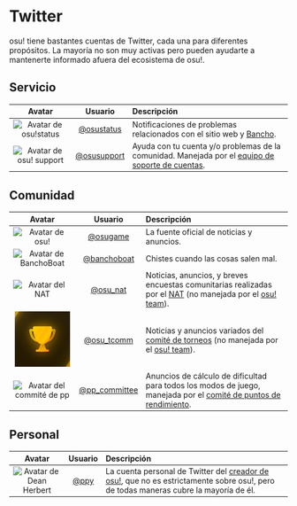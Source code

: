 # Twitter

osu! tiene bastantes cuentas de Twitter, cada una para diferentes propósitos. La mayoría no son muy activas pero pueden ayudarte a mantenerte informado afuera del ecosistema de osu!.

## Servicio

| Avatar | Usuario | Descripción |
| :-: | :-: | :-- |
| ![Avatar de osu!status](img/osustatus.jpg) | [@osustatus](https://twitter.com/osustatus "Twitter") | Notificaciones de problemas relacionados con el sitio web y [Bancho](/wiki/Bancho_(server)). |
| ![Avatar de osu! support](img/osusupport.jpg) | [@osusupport](https://twitter.com/osusupport "Twitter") | Ayuda con tu cuenta y/o problemas de la comunidad. Manejada por el [equipo de soporte de cuentas](/wiki/People/Account_support_team). |

## Comunidad

| Avatar | Usuario | Descripción |
| :-: | :-: | :-- |
| ![Avatar de osu!](img/osugame.jpg) | [@osugame](https://twitter.com/osugame "Twitter") | La fuente oficial de noticias y anuncios. |
| ![Avatar de BanchoBoat](img/banchoboat.jpg) | [@banchoboat](https://twitter.com/banchoboat "Twitter") | Chistes cuando las cosas salen mal. |
| ![Avatar del NAT](img/osu_nat.png) | [@osu_nat](https://twitter.com/osu_nat "Twitter") | Noticias, anuncios, y breves encuestas comunitarias realizadas por el [NAT](/wiki/People/Nomination_Assessment_Team) (no manejada por el [osu! team](/wiki/People/osu!_team)). |
| ![Avatar del comité de torneos](img/osu_tcomm.jpg) | [@osu_tcomm](https://twitter.com/osu_tcomm) | Noticias y anuncios variados del [comité de torneos](/wiki/People/Tournament_Committee) (no manejada por el [osu! team](/wiki/People/osu!_team)). |
| ![Avatar del commité de pp](img/ppcommittee.png) | [@pp_committee](https://twitter.com/pp_committee) | Anuncios de cálculo de dificultad para todos los modos de juego, manejada por el [comité de puntos de rendimiento](/wiki/People/Performance_Points_Committee). |

## Personal

| Avatar | Usuario | Descripción |
| :-: | :-: | :-- |
| ![Avatar de Dean Herbert](img/ppy.jpg?2) | [@ppy](https://twitter.com/ppy "Twitter") | La cuenta personal de Twitter del [creador de osu!](/wiki/People/peppy), que no es estrictamente sobre osu!, pero de todas maneras cubre la mayoría de él. |
